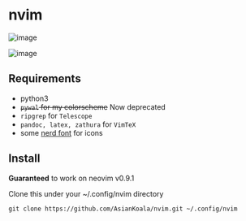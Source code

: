 # nvim
![image](https://i.imgur.com/N2yZThs.jpg)

![image](https://i.imgur.com/HDT9oiZ.png)

## Requirements
- python3
- ~~`pywal` for my colorscheme~~ Now deprecated
- `ripgrep` for `Telescope`
- `pandoc, latex, zathura` for `VimTeX`
- some [nerd font](https://github.com/ryanoasis/nerd-fonts) for icons

## Install
**Guaranteed** to work on neovim v0.9.1  

Clone this under your ~/.config/nvim directory

```
git clone https://github.com/AsianKoala/nvim.git ~/.config/nvim
```
